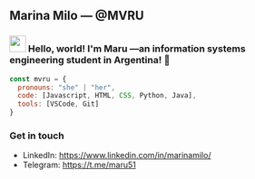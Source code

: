 ## Marina Milo — @MVRU 

### <img src="https://github.com/TheDudeThatCode/TheDudeThatCode/blob/master/Assets/Hi.gif" width="29px"> Hello, world! I'm Maru —an information systems engineering student in Argentina! 🧉

```javascript
const mvru = {
  pronouns: "she" | "her",
  code: [Javascript, HTML, CSS, Python, Java],
  tools: [VSCode, Git]
}
```

### Get in touch
- LinkedIn: https://www.linkedin.com/in/marinamilo/
- Telegram: https://t.me/maru51

<!--
**MVRU/MVRU** is a ✨ _special_ ✨ repository because its `README.md` (this file) appears on your GitHub profile.

Here are some ideas to get you started:

- 🔭 I’m currently working on ...
- 🌱 I’m currently learning ...
- 👯 I’m looking to collaborate on ...
- 🤔 I’m looking for help with ...
- 💬 Ask me about ...
- 📫 How to reach me: ...
- 😄 Pronouns: ...
- ⚡ Fun fact: ...
-->
